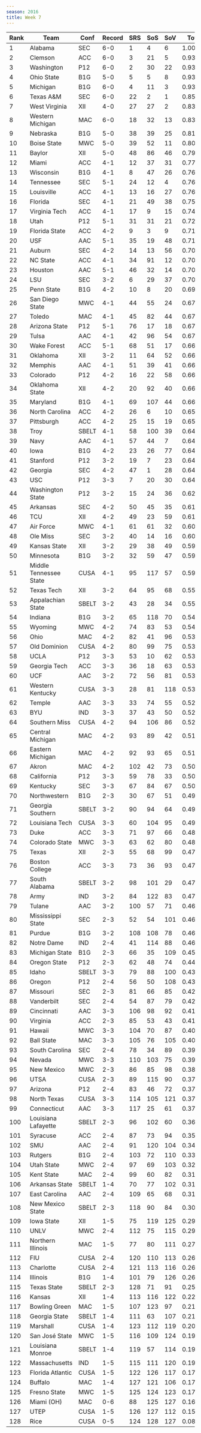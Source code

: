 ```yaml
---
season: 2016
title: Week 7
---
```

<table class="display"><thead><tr><th>Rank</th><th>Team</th><th>Conf</th><th>Record</th><th>SRS</th><th>SoS</th><th>SoV</th><th>Total</th></tr></thead><tbody>
<tr><td>1</td><td>Alabama</td><td>SEC</td><td>6-0</td><td>1</td><td>4</td><td>6</td><td>1.00000</td></tr>
<tr><td>2</td><td>Clemson</td><td>ACC</td><td>6-0</td><td>3</td><td>21</td><td>5</td><td>0.93905</td></tr>
<tr><td>3</td><td>Washington</td><td>P12</td><td>6-0</td><td>2</td><td>30</td><td>22</td><td>0.93440</td></tr>
<tr><td>4</td><td>Ohio State</td><td>B1G</td><td>5-0</td><td>5</td><td>5</td><td>8</td><td>0.93109</td></tr>
<tr><td>5</td><td>Michigan</td><td>B1G</td><td>6-0</td><td>4</td><td>11</td><td>3</td><td>0.93014</td></tr>
<tr><td>6</td><td>Texas A&M</td><td>SEC</td><td>6-0</td><td>22</td><td>2</td><td>1</td><td>0.85735</td></tr>
<tr><td>7</td><td>West Virginia</td><td>XII</td><td>4-0</td><td>27</td><td>27</td><td>2</td><td>0.83450</td></tr>
<tr><td>8</td><td>Western Michigan</td><td>MAC</td><td>6-0</td><td>18</td><td>32</td><td>13</td><td>0.83025</td></tr>
<tr><td>9</td><td>Nebraska</td><td>B1G</td><td>5-0</td><td>38</td><td>39</td><td>25</td><td>0.81898</td></tr>
<tr><td>10</td><td>Boise State</td><td>MWC</td><td>5-0</td><td>39</td><td>52</td><td>11</td><td>0.80320</td></tr>
<tr><td>11</td><td>Baylor</td><td>XII</td><td>5-0</td><td>48</td><td>86</td><td>46</td><td>0.79475</td></tr>
<tr><td>12</td><td>Miami</td><td>ACC</td><td>4-1</td><td>12</td><td>37</td><td>31</td><td>0.77237</td></tr>
<tr><td>13</td><td>Wisconsin</td><td>B1G</td><td>4-1</td><td>8</td><td>47</td><td>26</td><td>0.76578</td></tr>
<tr><td>14</td><td>Tennessee</td><td>SEC</td><td>5-1</td><td>24</td><td>12</td><td>4</td><td>0.76242</td></tr>
<tr><td>15</td><td>Louisville</td><td>ACC</td><td>4-1</td><td>13</td><td>16</td><td>27</td><td>0.76107</td></tr>
<tr><td>16</td><td>Florida</td><td>SEC</td><td>4-1</td><td>21</td><td>49</td><td>38</td><td>0.75278</td></tr>
<tr><td>17</td><td>Virginia Tech</td><td>ACC</td><td>4-1</td><td>17</td><td>9</td><td>15</td><td>0.74877</td></tr>
<tr><td>18</td><td>Utah</td><td>P12</td><td>5-1</td><td>31</td><td>31</td><td>21</td><td>0.72878</td></tr>
<tr><td>19</td><td>Florida State</td><td>ACC</td><td>4-2</td><td>9</td><td>3</td><td>9</td><td>0.71958</td></tr>
<tr><td>20</td><td>USF</td><td>AAC</td><td>5-1</td><td>35</td><td>19</td><td>48</td><td>0.71651</td></tr>
<tr><td>21</td><td>Auburn</td><td>SEC</td><td>4-2</td><td>14</td><td>13</td><td>56</td><td>0.70839</td></tr>
<tr><td>22</td><td>NC State</td><td>ACC</td><td>4-1</td><td>34</td><td>91</td><td>12</td><td>0.70633</td></tr>
<tr><td>23</td><td>Houston</td><td>AAC</td><td>5-1</td><td>46</td><td>32</td><td>14</td><td>0.70555</td></tr>
<tr><td>24</td><td>LSU</td><td>SEC</td><td>3-2</td><td>6</td><td>29</td><td>37</td><td>0.70467</td></tr>
<tr><td>25</td><td>Penn State</td><td>B1G</td><td>4-2</td><td>10</td><td>8</td><td>20</td><td>0.69995</td></tr>
<tr><td>26</td><td>San Diego State</td><td>MWC</td><td>4-1</td><td>44</td><td>55</td><td>24</td><td>0.67972</td></tr>
<tr><td>27</td><td>Toledo</td><td>MAC</td><td>4-1</td><td>45</td><td>82</td><td>44</td><td>0.67673</td></tr>
<tr><td>28</td><td>Arizona State</td><td>P12</td><td>5-1</td><td>76</td><td>17</td><td>18</td><td>0.67460</td></tr>
<tr><td>29</td><td>Tulsa</td><td>AAC</td><td>4-1</td><td>42</td><td>96</td><td>54</td><td>0.67405</td></tr>
<tr><td>30</td><td>Wake Forest</td><td>ACC</td><td>5-1</td><td>68</td><td>51</td><td>17</td><td>0.66997</td></tr>
<tr><td>31</td><td>Oklahoma</td><td>XII</td><td>3-2</td><td>11</td><td>64</td><td>52</td><td>0.66657</td></tr>
<tr><td>32</td><td>Memphis</td><td>AAC</td><td>4-1</td><td>51</td><td>39</td><td>41</td><td>0.66472</td></tr>
<tr><td>33</td><td>Colorado</td><td>P12</td><td>4-2</td><td>16</td><td>22</td><td>58</td><td>0.66401</td></tr>
<tr><td>34</td><td>Oklahoma State</td><td>XII</td><td>4-2</td><td>20</td><td>92</td><td>40</td><td>0.66171</td></tr>
<tr><td>35</td><td>Maryland</td><td>B1G</td><td>4-1</td><td>69</td><td>107</td><td>44</td><td>0.66090</td></tr>
<tr><td>36</td><td>North Carolina</td><td>ACC</td><td>4-2</td><td>26</td><td>6</td><td>10</td><td>0.65362</td></tr>
<tr><td>37</td><td>Pittsburgh</td><td>ACC</td><td>4-2</td><td>25</td><td>15</td><td>19</td><td>0.65162</td></tr>
<tr><td>38</td><td>Troy</td><td>SBELT</td><td>4-1</td><td>58</td><td>100</td><td>39</td><td>0.64931</td></tr>
<tr><td>39</td><td>Navy</td><td>AAC</td><td>4-1</td><td>57</td><td>44</td><td>7</td><td>0.64447</td></tr>
<tr><td>40</td><td>Iowa</td><td>B1G</td><td>4-2</td><td>23</td><td>26</td><td>77</td><td>0.64391</td></tr>
<tr><td>41</td><td>Stanford</td><td>P12</td><td>3-2</td><td>19</td><td>7</td><td>23</td><td>0.64262</td></tr>
<tr><td>42</td><td>Georgia</td><td>SEC</td><td>4-2</td><td>47</td><td>1</td><td>28</td><td>0.64239</td></tr>
<tr><td>43</td><td>USC</td><td>P12</td><td>3-3</td><td>7</td><td>20</td><td>30</td><td>0.64075</td></tr>
<tr><td>44</td><td>Washington State</td><td>P12</td><td>3-2</td><td>15</td><td>24</td><td>36</td><td>0.62899</td></tr>
<tr><td>45</td><td>Arkansas</td><td>SEC</td><td>4-2</td><td>50</td><td>45</td><td>35</td><td>0.61858</td></tr>
<tr><td>46</td><td>TCU</td><td>XII</td><td>4-2</td><td>49</td><td>23</td><td>59</td><td>0.61624</td></tr>
<tr><td>47</td><td>Air Force</td><td>MWC</td><td>4-1</td><td>61</td><td>61</td><td>32</td><td>0.60903</td></tr>
<tr><td>48</td><td>Ole Miss</td><td>SEC</td><td>3-2</td><td>40</td><td>14</td><td>16</td><td>0.60674</td></tr>
<tr><td>49</td><td>Kansas State</td><td>XII</td><td>3-2</td><td>29</td><td>38</td><td>49</td><td>0.59556</td></tr>
<tr><td>50</td><td>Minnesota</td><td>B1G</td><td>3-2</td><td>32</td><td>59</td><td>47</td><td>0.59424</td></tr>
<tr><td>51</td><td>Middle Tennessee State</td><td>CUSA</td><td>4-1</td><td>95</td><td>117</td><td>57</td><td>0.59227</td></tr>
<tr><td>52</td><td>Texas Tech</td><td>XII</td><td>3-2</td><td>64</td><td>95</td><td>68</td><td>0.55713</td></tr>
<tr><td>53</td><td>Appalachian State</td><td>SBELT</td><td>3-2</td><td>43</td><td>28</td><td>34</td><td>0.55582</td></tr>
<tr><td>54</td><td>Indiana</td><td>B1G</td><td>3-2</td><td>65</td><td>118</td><td>70</td><td>0.54994</td></tr>
<tr><td>55</td><td>Wyoming</td><td>MWC</td><td>4-2</td><td>74</td><td>83</td><td>53</td><td>0.54586</td></tr>
<tr><td>56</td><td>Ohio</td><td>MAC</td><td>4-2</td><td>82</td><td>41</td><td>96</td><td>0.53938</td></tr>
<tr><td>57</td><td>Old Dominion</td><td>CUSA</td><td>4-2</td><td>80</td><td>99</td><td>75</td><td>0.53714</td></tr>
<tr><td>58</td><td>UCLA</td><td>P12</td><td>3-3</td><td>53</td><td>10</td><td>62</td><td>0.53693</td></tr>
<tr><td>59</td><td>Georgia Tech</td><td>ACC</td><td>3-3</td><td>36</td><td>18</td><td>63</td><td>0.53491</td></tr>
<tr><td>60</td><td>UCF</td><td>AAC</td><td>3-2</td><td>72</td><td>56</td><td>81</td><td>0.53276</td></tr>
<tr><td>61</td><td>Western Kentucky</td><td>CUSA</td><td>3-3</td><td>28</td><td>81</td><td>118</td><td>0.53105</td></tr>
<tr><td>62</td><td>Temple</td><td>AAC</td><td>3-3</td><td>33</td><td>74</td><td>55</td><td>0.52870</td></tr>
<tr><td>63</td><td>BYU</td><td>IND</td><td>3-3</td><td>37</td><td>43</td><td>50</td><td>0.52850</td></tr>
<tr><td>64</td><td>Southern Miss</td><td>CUSA</td><td>4-2</td><td>94</td><td>106</td><td>86</td><td>0.52124</td></tr>
<tr><td>65</td><td>Central Michigan</td><td>MAC</td><td>4-2</td><td>93</td><td>89</td><td>42</td><td>0.51607</td></tr>
<tr><td>66</td><td>Eastern Michigan</td><td>MAC</td><td>4-2</td><td>92</td><td>93</td><td>65</td><td>0.51237</td></tr>
<tr><td>67</td><td>Akron</td><td>MAC</td><td>4-2</td><td>102</td><td>42</td><td>73</td><td>0.50828</td></tr>
<tr><td>68</td><td>California</td><td>P12</td><td>3-3</td><td>59</td><td>78</td><td>33</td><td>0.50646</td></tr>
<tr><td>69</td><td>Kentucky</td><td>SEC</td><td>3-3</td><td>67</td><td>84</td><td>67</td><td>0.50171</td></tr>
<tr><td>70</td><td>Northwestern</td><td>B1G</td><td>2-3</td><td>30</td><td>67</td><td>51</td><td>0.49687</td></tr>
<tr><td>71</td><td>Georgia Southern</td><td>SBELT</td><td>3-2</td><td>90</td><td>94</td><td>64</td><td>0.49022</td></tr>
<tr><td>72</td><td>Louisiana Tech</td><td>CUSA</td><td>3-3</td><td>60</td><td>104</td><td>95</td><td>0.49001</td></tr>
<tr><td>73</td><td>Duke</td><td>ACC</td><td>3-3</td><td>71</td><td>97</td><td>66</td><td>0.48865</td></tr>
<tr><td>74</td><td>Colorado State</td><td>MWC</td><td>3-3</td><td>63</td><td>62</td><td>80</td><td>0.48175</td></tr>
<tr><td>75</td><td>Texas</td><td>XII</td><td>2-3</td><td>55</td><td>68</td><td>99</td><td>0.47979</td></tr>
<tr><td>76</td><td>Boston College</td><td>ACC</td><td>3-3</td><td>73</td><td>36</td><td>93</td><td>0.47798</td></tr>
<tr><td>77</td><td>South Alabama</td><td>SBELT</td><td>3-2</td><td>98</td><td>101</td><td>29</td><td>0.47197</td></tr>
<tr><td>78</td><td>Army</td><td>IND</td><td>3-2</td><td>84</td><td>122</td><td>83</td><td>0.47061</td></tr>
<tr><td>79</td><td>Tulane</td><td>AAC</td><td>3-2</td><td>100</td><td>57</td><td>71</td><td>0.46824</td></tr>
<tr><td>80</td><td>Mississippi State</td><td>SEC</td><td>2-3</td><td>52</td><td>54</td><td>101</td><td>0.46711</td></tr>
<tr><td>81</td><td>Purdue</td><td>B1G</td><td>3-2</td><td>108</td><td>108</td><td>78</td><td>0.46687</td></tr>
<tr><td>82</td><td>Notre Dame</td><td>IND</td><td>2-4</td><td>41</td><td>114</td><td>88</td><td>0.46370</td></tr>
<tr><td>83</td><td>Michigan State</td><td>B1G</td><td>2-3</td><td>66</td><td>35</td><td>109</td><td>0.45507</td></tr>
<tr><td>84</td><td>Oregon State</td><td>P12</td><td>2-3</td><td>62</td><td>48</td><td>74</td><td>0.44019</td></tr>
<tr><td>85</td><td>Idaho</td><td>SBELT</td><td>3-3</td><td>79</td><td>88</td><td>100</td><td>0.43838</td></tr>
<tr><td>86</td><td>Oregon</td><td>P12</td><td>2-4</td><td>56</td><td>50</td><td>108</td><td>0.43076</td></tr>
<tr><td>87</td><td>Missouri</td><td>SEC</td><td>2-3</td><td>81</td><td>66</td><td>85</td><td>0.42089</td></tr>
<tr><td>88</td><td>Vanderbilt</td><td>SEC</td><td>2-4</td><td>54</td><td>87</td><td>79</td><td>0.42023</td></tr>
<tr><td>89</td><td>Cincinnati</td><td>AAC</td><td>3-3</td><td>106</td><td>98</td><td>92</td><td>0.41983</td></tr>
<tr><td>90</td><td>Virginia</td><td>ACC</td><td>2-3</td><td>85</td><td>53</td><td>43</td><td>0.41092</td></tr>
<tr><td>91</td><td>Hawaii</td><td>MWC</td><td>3-3</td><td>104</td><td>70</td><td>87</td><td>0.40746</td></tr>
<tr><td>92</td><td>Ball State</td><td>MAC</td><td>3-3</td><td>105</td><td>76</td><td>105</td><td>0.40365</td></tr>
<tr><td>93</td><td>South Carolina</td><td>SEC</td><td>2-4</td><td>78</td><td>34</td><td>89</td><td>0.39801</td></tr>
<tr><td>94</td><td>Nevada</td><td>MWC</td><td>3-3</td><td>110</td><td>103</td><td>75</td><td>0.39246</td></tr>
<tr><td>95</td><td>New Mexico</td><td>MWC</td><td>2-3</td><td>86</td><td>85</td><td>98</td><td>0.38541</td></tr>
<tr><td>96</td><td>UTSA</td><td>CUSA</td><td>2-3</td><td>89</td><td>115</td><td>90</td><td>0.37904</td></tr>
<tr><td>97</td><td>Arizona</td><td>P12</td><td>2-4</td><td>83</td><td>46</td><td>72</td><td>0.37637</td></tr>
<tr><td>98</td><td>North Texas</td><td>CUSA</td><td>3-3</td><td>114</td><td>105</td><td>121</td><td>0.37531</td></tr>
<tr><td>99</td><td>Connecticut</td><td>AAC</td><td>3-3</td><td>117</td><td>25</td><td>61</td><td>0.37485</td></tr>
<tr><td>100</td><td>Louisiana Lafayette</td><td>SBELT</td><td>2-3</td><td>96</td><td>102</td><td>60</td><td>0.36857</td></tr>
<tr><td>101</td><td>Syracuse</td><td>ACC</td><td>2-4</td><td>87</td><td>73</td><td>94</td><td>0.35619</td></tr>
<tr><td>102</td><td>SMU</td><td>AAC</td><td>2-4</td><td>91</td><td>120</td><td>104</td><td>0.34445</td></tr>
<tr><td>103</td><td>Rutgers</td><td>B1G</td><td>2-4</td><td>103</td><td>72</td><td>110</td><td>0.33912</td></tr>
<tr><td>104</td><td>Utah State</td><td>MWC</td><td>2-4</td><td>97</td><td>69</td><td>103</td><td>0.32417</td></tr>
<tr><td>105</td><td>Kent State</td><td>MAC</td><td>2-4</td><td>99</td><td>60</td><td>82</td><td>0.31675</td></tr>
<tr><td>106</td><td>Arkansas State</td><td>SBELT</td><td>1-4</td><td>70</td><td>77</td><td>102</td><td>0.31157</td></tr>
<tr><td>107</td><td>East Carolina</td><td>AAC</td><td>2-4</td><td>109</td><td>65</td><td>68</td><td>0.31043</td></tr>
<tr><td>108</td><td>New Mexico State</td><td>SBELT</td><td>2-3</td><td>118</td><td>90</td><td>84</td><td>0.30041</td></tr>
<tr><td>109</td><td>Iowa State</td><td>XII</td><td>1-5</td><td>75</td><td>119</td><td>125</td><td>0.29563</td></tr>
<tr><td>110</td><td>UNLV</td><td>MWC</td><td>2-4</td><td>112</td><td>75</td><td>115</td><td>0.29299</td></tr>
<tr><td>111</td><td>Northern Illinois</td><td>MAC</td><td>1-5</td><td>77</td><td>80</td><td>111</td><td>0.27438</td></tr>
<tr><td>112</td><td>FIU</td><td>CUSA</td><td>2-4</td><td>120</td><td>110</td><td>113</td><td>0.26911</td></tr>
<tr><td>113</td><td>Charlotte</td><td>CUSA</td><td>2-4</td><td>121</td><td>113</td><td>116</td><td>0.26511</td></tr>
<tr><td>114</td><td>Illinois</td><td>B1G</td><td>1-4</td><td>101</td><td>79</td><td>126</td><td>0.26129</td></tr>
<tr><td>115</td><td>Texas State</td><td>SBELT</td><td>2-3</td><td>128</td><td>71</td><td>91</td><td>0.25275</td></tr>
<tr><td>116</td><td>Kansas</td><td>XII</td><td>1-4</td><td>113</td><td>116</td><td>122</td><td>0.22857</td></tr>
<tr><td>117</td><td>Bowling Green</td><td>MAC</td><td>1-5</td><td>107</td><td>123</td><td>97</td><td>0.21950</td></tr>
<tr><td>118</td><td>Georgia State</td><td>SBELT</td><td>1-4</td><td>111</td><td>63</td><td>107</td><td>0.21857</td></tr>
<tr><td>119</td><td>Marshall</td><td>CUSA</td><td>1-4</td><td>123</td><td>112</td><td>119</td><td>0.20467</td></tr>
<tr><td>120</td><td>San José State</td><td>MWC</td><td>1-5</td><td>116</td><td>109</td><td>124</td><td>0.19518</td></tr>
<tr><td>121</td><td>Louisiana Monroe</td><td>SBELT</td><td>1-4</td><td>119</td><td>57</td><td>114</td><td>0.19325</td></tr>
<tr><td>122</td><td>Massachusetts</td><td>IND</td><td>1-5</td><td>115</td><td>111</td><td>120</td><td>0.19009</td></tr>
<tr><td>123</td><td>Florida Atlantic</td><td>CUSA</td><td>1-5</td><td>122</td><td>126</td><td>117</td><td>0.17929</td></tr>
<tr><td>124</td><td>Buffalo</td><td>MAC</td><td>1-4</td><td>127</td><td>121</td><td>106</td><td>0.17410</td></tr>
<tr><td>125</td><td>Fresno State</td><td>MWC</td><td>1-5</td><td>125</td><td>124</td><td>123</td><td>0.17262</td></tr>
<tr><td>126</td><td>Miami (OH)</td><td>MAC</td><td>0-6</td><td>88</td><td>125</td><td>127</td><td>0.16189</td></tr>
<tr><td>127</td><td>UTEP</td><td>CUSA</td><td>1-5</td><td>126</td><td>127</td><td>112</td><td>0.15802</td></tr>
<tr><td>128</td><td>Rice</td><td>CUSA</td><td>0-5</td><td>124</td><td>128</td><td>127</td><td>0.08104</td></tr>
</tbody></table>

